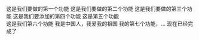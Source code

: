 这是我们要做的第一个功能
这是我们要做的第二个功能
这是我们要做的第三个功能
这是我们要添加的第四个功能
这是第五个功能  
这是我们第六个功能
我是中国人，我爱我的祖国
我的第七个功能，... 现在已经完成了